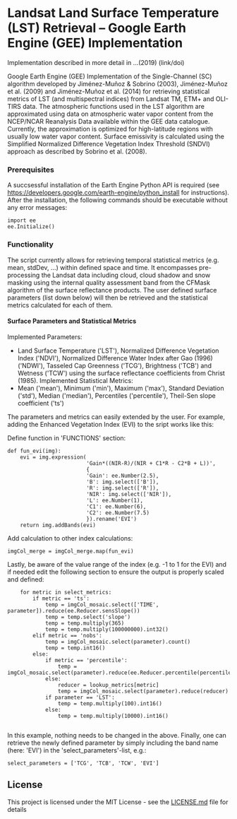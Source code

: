 # Landsat Land Surface Temperature (LST) Retrieval – Google Earth Engine (GEE) Implementation

Implementation described in more detail in ...(2019) (link/doi)

Google Earth Engine (GEE) Implementation of the Single-Channel (SC) algorithm developed by Jiménez-Muñoz & Sobrino (2003), 
Jiménez-Muñoz et al. (2009) and Jiménez-Muñoz et al. (2014) for retrieving statistical metrics of LST
(and multispectral indices) from Landsat TM, ETM+ and OLI-TIRS data.
The atmospheric functions used in the LST algorithm are approximated using data on atmospheric water vapor content from the NCEP/NCAR Reanalysis Data available within the GEE data catalogue. Currently, the approximation is optimized for high-latitude regions with usually low water vapor content.
Surface emissivity is calculated using the Simplified Normalized Difference Vegetation Index Threshold (SNDVI) approach as described by Sobrino et al. (2008).

### Prerequisites

A succsessful installation of the Earth Engine Python API is required (see https://developers.google.com/earth-engine/python_install for instructions).
After the installation, the following commands should be executable without any error messages:

```
import ee
ee.Initialize()
```

### Functionality

The script currently allows for retrieving temporal statistical metrics (e.g. mean, stdDev, ...) within defined space and time. It encompasses pre-processing the Landsat data including cloud, cloud shadow and snow masking using the internal quality assessment band from the CFMask algorithm of the surface reflectance products.
The user defined surface parameters (list down below) will then be retrieved and the statistical metrics calculated for each of them.

#### Surface Parameters and Statistical Metrics

Implemented Parameters:
- Land Surface Temperature ('LST'), Normalized Difference Vegetation Index ('NDVI'), Normalized Difference Water Index after Gao (1996) ('NDWI'), Tasseled Cap Greenness ('TCG'), Brightness ('TCB') and Wetness ('TCW') using the surface reflectance coefficients from Christ (1985).
Implemented Statistical Metrics:
- Mean ('mean'), Minimum ('min'), Maximum ('max'), Standard Deviation ('std'), Median ('median'), Percentiles ('percentile'), Theil-Sen slope coefficient ('ts') 

The parameters and metrics can easily extended by the user. For example, adding the Enhanced Vegetation Index (EVI) to the sript works like this:

Define function in 'FUNCTIONS' section:
```
def fun_evi(img):
    evi = img.expression(
                         'Gain*((NIR-R)/(NIR + C1*R - C2*B + L))',
                         {
                         'Gain': ee.Number(2.5),
                         'B': img.select(['B']),
                         'R': img.select(['R']),
                         'NIR': img.select(['NIR']),
                         'L': ee.Number(1),
                         'C1': ee.Number(6),
                         'C2': ee.Number(7.5)
                         }).rename('EVI')
    return img.addBands(evi)
```
Add calculation to other index calculations:
```
imgCol_merge = imgCol_merge.map(fun_evi)
```
Lastly, be aware of the value range of the index (e.g. -1 to 1 for the EVI) and if needed edit the following section to ensure the output is properly scaled and defined:
```
    for metric in select_metrics:
        if metric == 'ts':
            temp = imgCol_mosaic.select(['TIME', parameter]).reduce(ee.Reducer.sensSlope())
            temp = temp.select('slope')
            temp = temp.multiply(365)
            temp = temp.multiply(100000000).int32()
        elif metric == 'nobs':
            temp = imgCol_mosaic.select(parameter).count()
            temp = temp.int16()
        else:
            if metric == 'percentile':
                temp = imgCol_mosaic.select(parameter).reduce(ee.Reducer.percentile(percentiles))
            else:
                reducer = lookup_metrics[metric]
                temp = imgCol_mosaic.select(parameter).reduce(reducer)
            if parameter == 'LST':
                temp = temp.multiply(100).int16()
            else:
                temp = temp.multiply(10000).int16()


```
In this example, nothing needs to be changed in the above. Finally, one can retrieve the newly defined parameter by simply including the band name (here: 'EVI') in the 'select_parameters'-list, e.g.:
```
select_parameters = ['TCG', 'TCB', 'TCW', 'EVI']
```

## License

This project is licensed under the MIT License - see the [LICENSE.md](LICENSE.md) file for details
